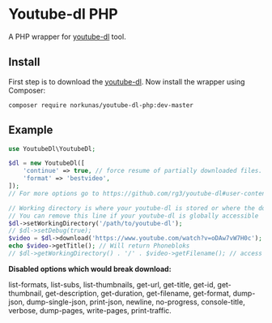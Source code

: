 # Youtube-dl PHP
A PHP wrapper for [youtube-dl](https://github.com/rg3/youtube-dl) tool.

## Install
First step is to download the [youtube-dl](http://rg3.github.io/youtube-dl/download.html).
Now install the wrapper using Composer:
```
composer require norkunas/youtube-dl-php:dev-master
```

## Example
```php
use YoutubeDl\YoutubeDl;

$dl = new YoutubeDl([
    'continue' => true, // force resume of partially downloaded files. By default, youtube-dl will resume downloads if possible.
    'format' => 'bestvideo',
]);
// For more options go to https://github.com/rg3/youtube-dl#user-content-options

// Working directory is where your youtube-dl is stored or where the downloads will be stored.
// You can remove this line if your youtube-dl is globally accessible
$dl->setWorkingDirectory('/path/to/youtube-dl');
// $dl->setDebug(true);
$video = $dl->download('https://www.youtube.com/watch?v=oDAw7vW7H0c');
echo $video->getTitle(); // Will return Phonebloks
// $dl->getWorkingDirectory() . '/' . $video->getFilename(); // access downloaded file
```

**Disabled options which would break download:**

list-formats, list-subs, list-thumbnails, get-url, get-title, get-id, get-thumbnail, get-description, get-duration, get-filename, get-format, dump-json, dump-single-json, print-json, newline, no-progress, console-title, verbose, dump-pages, write-pages, print-traffic.
